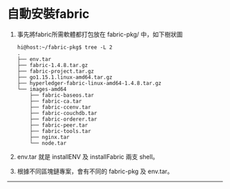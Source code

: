 # 自動安裝fabric

1. 事先將fabric所需軟體都打包放在 fabric-pkg/ 中，如下樹狀圖
   ```
   hi@host:~/fabric-pkg$ tree -L 2
   .
   ├── env.tar
   ├── fabric-1.4.8.tar.gz
   ├── fabric-project.tar.gz
   ├── go1.15.1.linux-amd64.tar.gz
   ├── hyperledger-fabric-linux-amd64-1.4.8.tar.gz
   └── images-amd64
       ├── fabric-baseos.tar
       ├── fabric-ca.tar
       ├── fabric-ccenv.tar
       ├── fabric-couchdb.tar
       ├── fabric-orderer.tar
       ├── fabric-peer.tar
       ├── fabric-tools.tar
       ├── nginx.tar
       └── node.tar
   ```

2. env.tar 就是 installENV 及 installFabric 兩支 shell。

3. 根據不同區塊鏈專案，會有不同的 fabric-pkg 及 env.tar。

---

